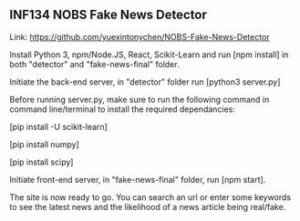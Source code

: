 ## INF134 NOBS Fake News Detector

Link: https://github.com/yuexintonychen/NOBS-Fake-News-Detector

Install Python 3, npm/Node.JS, React, Scikit-Learn and run [npm install] in both "detector" and "fake-news-final" folder.

Initiate the back-end server, in "detector" folder run [python3 server.py] 

Before running server.py, make sure to run the following command in command line/terminal to install the required dependancies: 

[pip install -U scikit-learn]

[pip install numpy]

[pip install scipy]

Initiate front-end server, in "fake-news-final" folder, run [npm start]. 

The site is now ready to go. You can search an url or enter some keywords to see the latest news and the likelihood of a news article being real/fake.

